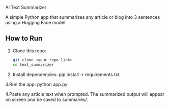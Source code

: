 AI Text Summarizer

A simple Python app that summarizes any article or blog into 3 sentences using a Hugging Face model.

## How to Run
1. Clone this repo:
   ```bash
   git clone <your_repo_link>
   cd text_summarizer
2. Install dependencies:
   pip install -r requirements.txt


3.Run the app:
  python app.py

4.Paste any article text when prompted.
The summarized output will appear on screen and be saved to summaries/.
